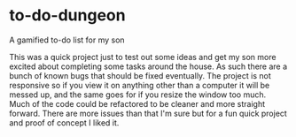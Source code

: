# to-do-dungeon
A gamified to-do list for my son

This was a quick project just to test out some ideas and get my son more excited about completing some tasks around the house. As such there are a bunch of known bugs that should be fixed eventually. The project is not responsive so if you view it on anything other than a computer it will be messed up, and the same goes for if you resize the window too much. Much of the code could be refactored to be cleaner and more straight forward. There are more issues than that I'm sure but for a fun quick project and proof of concept I liked it.
